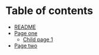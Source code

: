 # Table of contents

* [README](README.md)
* [Page one](page-one/README.md)
  * [Child page 1](page-one/child-page-1.md)
* [Page two](page-two.md)

